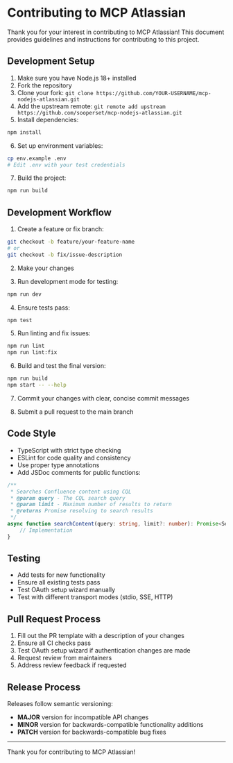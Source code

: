 # Contributing to MCP Atlassian

Thank you for your interest in contributing to MCP Atlassian! This document provides guidelines and instructions for contributing to this project.

## Development Setup

1. Make sure you have Node.js 18+ installed
2. Fork the repository
3. Clone your fork: `git clone https://github.com/YOUR-USERNAME/mcp-nodejs-atlassian.git`
4. Add the upstream remote: `git remote add upstream https://github.com/sooperset/mcp-nodejs-atlassian.git`
5. Install dependencies:
```bash
npm install
```
6. Set up environment variables:
```bash
cp env.example .env
# Edit .env with your test credentials
```
7. Build the project:
```bash
npm run build
```

## Development Workflow

1. Create a feature or fix branch:
```bash
git checkout -b feature/your-feature-name
# or
git checkout -b fix/issue-description
```

2. Make your changes

3. Run development mode for testing:
```bash
npm run dev
```

4. Ensure tests pass:
```bash
npm test
```

5. Run linting and fix issues:
```bash
npm run lint
npm run lint:fix
```

6. Build and test the final version:
```bash
npm run build
npm start -- --help
```

7. Commit your changes with clear, concise commit messages

8. Submit a pull request to the main branch

## Code Style

- TypeScript with strict type checking
- ESLint for code quality and consistency  
- Use proper type annotations
- Add JSDoc comments for public functions:

```typescript
/**
 * Searches Confluence content using CQL
 * @param query - The CQL search query
 * @param limit - Maximum number of results to return
 * @returns Promise resolving to search results
 */
async function searchContent(query: string, limit?: number): Promise<SearchResult[]> {
    // Implementation
}
```

## Testing

- Add tests for new functionality
- Ensure all existing tests pass
- Test OAuth setup wizard manually
- Test with different transport modes (stdio, SSE, HTTP)

## Pull Request Process

1. Fill out the PR template with a description of your changes
2. Ensure all CI checks pass
3. Test OAuth setup wizard if authentication changes are made
4. Request review from maintainers
5. Address review feedback if requested

## Release Process

Releases follow semantic versioning:
- **MAJOR** version for incompatible API changes
- **MINOR** version for backwards-compatible functionality additions  
- **PATCH** version for backwards-compatible bug fixes

---

Thank you for contributing to MCP Atlassian!
